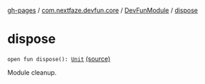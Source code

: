 [gh-pages](../../index.md) / [com.nextfaze.devfun.core](../index.md) / [DevFunModule](index.md) / [dispose](.)

# dispose

`open fun dispose(): `[`Unit`](https://kotlinlang.org/api/latest/jvm/stdlib/kotlin/-unit/index.html) [(source)](https://github.com/NextFaze/dev-fun/tree/master/devfun/src/main/java/com/nextfaze/devfun/core/Module.kt#L35)

Module cleanup.

